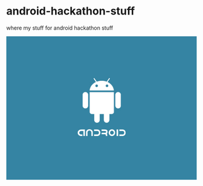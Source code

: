 # android-hackathon-stuff
where my stuff for android  hackathon stuff

![alt-text](/Android-Logo-2.jpg)
